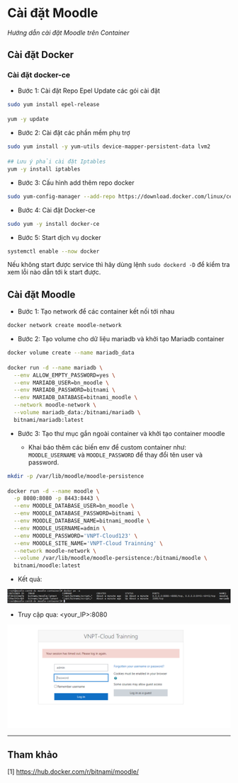 # Cài đặt Moodle

*Hướng dẫn cài đặt Moodle trên Container*

## Cài đặt Docker

### Cài đặt docker-ce

- Bước 1: Cài đặt Repo Epel Update các gói cài đặt
```sh
sudo yum install epel-release

yum -y update
```

- Bước 2: Cài đặt các phần mềm phụ trợ
```sh
sudo yum install -y yum-utils device-mapper-persistent-data lvm2

## Lưu ý phải cài đặt Iptables
yum -y install iptables
```

- Bước 3: Cấu hình add thêm repo docker
```sh
sudo yum-config-manager --add-repo https://download.docker.com/linux/centos/docker-ce.repo
```

- Bước 4: Cài đặt Docker-ce
```sh
sudo yum -y install docker-ce
```

- Bước 5: Start dịch vụ docker
```sh
systemctl enable --now docker
```

Nếu không start được service thì hãy dùng lệnh `sudo dockerd -D` để kiểm tra xem lỗi nào dẫn tới k start được.


## Cài đặt Moodle

- Bước 1: Tạo network để các container kết nối tới nhau
```sh
docker network create moodle-network
```

- Bước 2: Tạo volume cho dữ liệu mariadb và khởi tạo Mariadb container
```sh
docker volume create --name mariadb_data

docker run -d --name mariadb \
  --env ALLOW_EMPTY_PASSWORD=yes \
  --env MARIADB_USER=bn_moodle \
  --env MARIADB_PASSWORD=bitnami \
  --env MARIADB_DATABASE=bitnami_moodle \
  --network moodle-network \
  --volume mariadb_data:/bitnami/mariadb \
  bitnami/mariadb:latest
```

- Bước 3: Tạo thư mục gắn ngoài container và khởi tạo container moodle

    - Khai báo thêm các biến env để custom container như: `MOODLE_USERNAME` và `MOODLE_PASSWORD` để thay đổi tên user và password.

```sh
mkdir -p /var/lib/moodle/moodle-persistence

docker run -d --name moodle \
  -p 8080:8080 -p 8443:8443 \
  --env MOODLE_DATABASE_USER=bn_moodle \
  --env MOODLE_DATABASE_PASSWORD=bitnami \
  --env MOODLE_DATABASE_NAME=bitnami_moodle \
  --env MOODLE_USERNAME=admin \
  --env MOODLE_PASSWORD='VNPT-Cloud123' \
  --env MOODLE_SITE_NAME='VNPT-Cloud Trainning' \
  --network moodle-network \
  --volume /var/lib/moodle/moodle-persistence:/bitnami/moodle \
  bitnami/moodle:latest
```

- Kết quả:

![ima](../../images/moodle-install01.png)


- Truy cập qua: <your_IP>:8080

![ima](../../images/moodle-install02.png)

---

## Tham khảo

[1] https://hub.docker.com/r/bitnami/moodle/